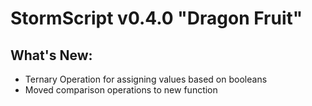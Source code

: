 # StormScript v0.4.0 "Dragon Fruit"

## What's New:
* Ternary Operation for assigning values based on booleans
* Moved comparison operations to new function